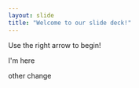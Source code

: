 ```yaml
---
layout: slide
title: "Welcome to our slide deck!"
---
```


Use the right arrow to begin!

I'm here

other change
